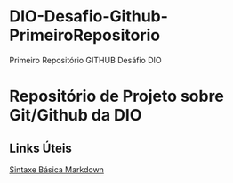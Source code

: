 # DIO-Desafio-Github-PrimeiroRepositorio
Primeiro Repositório GITHUB Desáfio DIO

# Repositório de Projeto sobre Git/Github da DIO

## Links Úteis
[Sintaxe Básica Markdown](https://www.markdownguide.org/basic-syntax/) 
